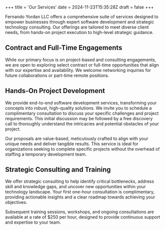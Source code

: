 +++
title = 'Our Services'
date = 2024-11-23T15:35:28Z
draft = false
+++

Fernando Yordan LLC offers a comprehensive suite of services designed to empower businesses through expert software development and strategic technology consulting. Our offerings are tailored to meet diverse client needs, from hands-on project execution to high-level strategic guidance.

## Contract and Full-Time Engagements

While our primary focus is on project-based and consulting engagements, we are open to exploring select contract or full-time opportunities that align with our expertise and availability. We welcome networking inquiries for future collaborations or part-time remote positions.

## Hands-On Project Development

We provide end-to-end software development services, transforming your concepts into robust, high-quality solutions. We invite you to schedule a complimentary consultation to discuss your specific challenges and project requirements. This initial discussion may be followed by a free discovery call to thoroughly understand the intricacies and potential obstacles of your project.

Our proposals are value-based, meticulously crafted to align with your unique needs and deliver tangible results. This service is ideal for organizations seeking to complete specific projects without the overhead of staffing a temporary development team.

## Strategic Consulting and Training

We offer strategic consulting to help identify critical bottlenecks, address skill and knowledge gaps, and uncover new opportunities within your technology landscape. Your first one-hour consultation is complimentary, providing actionable insights and a clear roadmap towards achieving your objectives.

Subsequent training sessions, workshops, and ongoing consultations are available at a rate of $250 per hour, designed to provide continuous support and expertise to your team.

